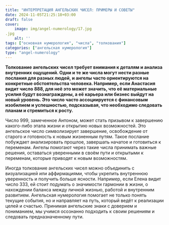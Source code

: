 ```yaml
---
title: "ИНТЕРПРЕТАЦИЯ АНГЕЛЬСКИХ ЧИСЕЛ: ПРИМЕРЫ И СОВЕТЫ"
date: 2024-11-05T21:25:18+03:00
draft: false
cover:
    image: img/angel-numerology/17.jpg
.jpg
    alt: ''
tags: ["основная нумерология", "числа", "толкования"]
categories: ["ангельская нумерология"]
type: "angel-numerology"
---
```


**Толкование ангельских чисел требует внимания к деталям и анализа внутренних ощущений. Одни и те же числа могут нести разные послания для разных людей, и ангелы часто ориентируются на конкретные обстоятельства человека. Например, если Анастасия видит число 888, для неё это может значить, что её материальные усилия будут вознаграждены, а её карьера или бизнес выйдут на новый уровень. Это число часто ассоциируется с финансовым изобилием и успешностью, подсказывая, что необходимо следовать планам и стремиться к росту.**

Число 999, замеченное Антоном, может стать призывом к завершению какого-либо этапа жизни и открытию новых возможностей. Это ангельское число символизирует завершение, освобождение от старого и готовность к новым жизненным путям. Такое послание побуждает анализировать прошлое, завершать начатое и готовиться к переменам. Ангелы помогают через такие числа принимать важные решения, оставаться уверенными в своём пути и открытыми к переменам, которые приводят к новым возможностям.

Иногда толкование ангельских чисел можно объединить с визуализацией или аффирмациями, чтобы укрепить внутреннюю уверенность и получить больше ясности. Например, если Елена видит число 333, ей стоит подумать о значимости гармонии в жизни, о нахождении баланса между личной жизнью, работой и внутренним развитием. Ангельская нумерология помогает не только понять текущие события, но и направляет на путь, который ведёт к реализации целей и счастью. Принимая ангельские знаки с доверием и пониманием, мы учимся осознанно подходить к своим решениям и следовать предназначенному пути.
